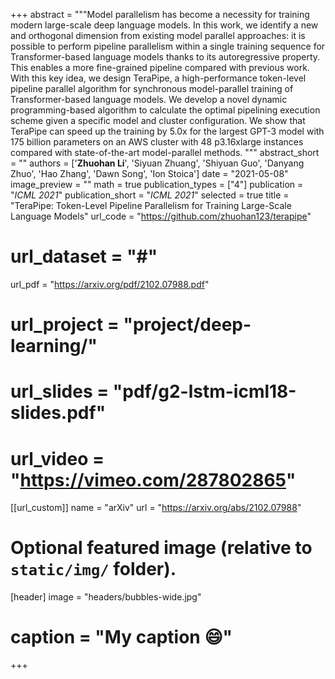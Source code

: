 +++
abstract = """Model parallelism has become a necessity for training modern large-scale deep language models. In this work, we identify a new and orthogonal dimension from existing model parallel approaches: it is possible to perform pipeline parallelism within a single training sequence for Transformer-based language models thanks to its autoregressive property. This enables a more fine-grained pipeline compared with previous work. With this key idea, we design TeraPipe, a high-performance token-level pipeline parallel algorithm for synchronous model-parallel training of Transformer-based language models. We develop a novel dynamic programming-based algorithm to calculate the optimal pipelining execution scheme given a specific model and cluster configuration. We show that TeraPipe can speed up the training by 5.0x for the largest GPT-3 model with 175 billion parameters on an AWS cluster with 48 p3.16xlarge instances compared with state-of-the-art model-parallel methods.
"""
abstract_short = ""
authors = ['**Zhuohan Li**', 'Siyuan Zhuang', 'Shiyuan Guo', 'Danyang Zhuo', 'Hao Zhang', 'Dawn Song', 'Ion Stoica']
date = "2021-05-08"
image_preview = ""
math = true
publication_types = ["4"]
publication = "*ICML 2021*"
publication_short = "*ICML 2021*"
selected = true
title = "TeraPipe: Token-Level Pipeline Parallelism for Training Large-Scale Language Models"
url_code = "https://github.com/zhuohan123/terapipe"
# url_dataset = "#"
url_pdf = "https://arxiv.org/pdf/2102.07988.pdf"
# url_project = "project/deep-learning/"
# url_slides = "pdf/g2-lstm-icml18-slides.pdf"
# url_video = "https://vimeo.com/287802865"

[[url_custom]]
name = "arXiv"
url = "https://arxiv.org/abs/2102.07988"

# Optional featured image (relative to `static/img/` folder).
[header]
image = "headers/bubbles-wide.jpg"
# caption = "My caption :smile:"

+++
